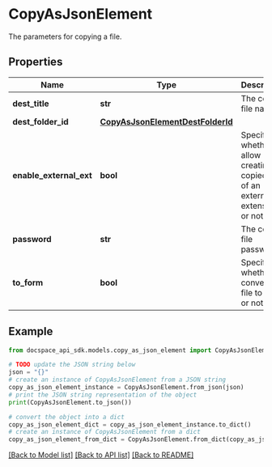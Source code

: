 # CopyAsJsonElement
The parameters for copying a file.

## Properties

Name | Type | Description | Notes
------------ | ------------- | ------------- | -------------
**dest_title** | **str** | The copied file name. | 
**dest_folder_id** | [**CopyAsJsonElementDestFolderId**](CopyAsJsonElementDestFolderId.md) |  | 
**enable_external_ext** | **bool** | Specifies whether to allow creating the copied file of an external extension or not. | [optional] 
**password** | **str** | The copied file password. | [optional] 
**to_form** | **bool** | Specifies whether to convert the file to form or not. | [optional] 

## Example

```python
from docspace_api_sdk.models.copy_as_json_element import CopyAsJsonElement

# TODO update the JSON string below
json = "{}"
# create an instance of CopyAsJsonElement from a JSON string
copy_as_json_element_instance = CopyAsJsonElement.from_json(json)
# print the JSON string representation of the object
print(CopyAsJsonElement.to_json())

# convert the object into a dict
copy_as_json_element_dict = copy_as_json_element_instance.to_dict()
# create an instance of CopyAsJsonElement from a dict
copy_as_json_element_from_dict = CopyAsJsonElement.from_dict(copy_as_json_element_dict)
```
[[Back to Model list]](../README.md#documentation-for-models) [[Back to API list]](../README.md#documentation-for-api-endpoints) [[Back to README]](../README.md)



